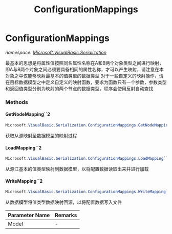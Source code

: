 ﻿---
title: ConfigurationMappings
---

# ConfigurationMappings
_namespace: [Microsoft.VisualBasic.Serialization](N-Microsoft.VisualBasic.Serialization.html)_

最基本的思想是将属性值按照同名属性名称在A和B两个对象类型之间进行映射，即A与B两个对象之间必须要具备相同的属性名称，才可以产生映射，请注意在本对象之中仅能够映射最基本的值类型的数据类型
 对于一些自定义的映射操作，请在目标数据模型之中定义自定义的映射函数，要求为函数只有一个参数，参数类型和返回值类型分别为映射的两个节点的数据类型，程序会使用反射自动查找

### Methods

#### GetNodeMapping``2
```csharp
Microsoft.VisualBasic.Serialization.ConfigurationMappings.GetNodeMapping``2(System.Object)
```
获取从源映射至数据模型的映射过程

#### LoadMapping``2
```csharp
Microsoft.VisualBasic.Serialization.ConfigurationMappings.LoadMapping``2(``1)
```
从源江基本的值类型映射到数据模型，以将配置数据读取出来并进行加载

#### WriteMapping``2
```csharp
Microsoft.VisualBasic.Serialization.ConfigurationMappings.WriteMapping``2(``0)
```
从数据模型将值类型数据映射回源，以将配置数据写入文件

|Parameter Name|Remarks|
|--------------|-------|
|Model|-|





